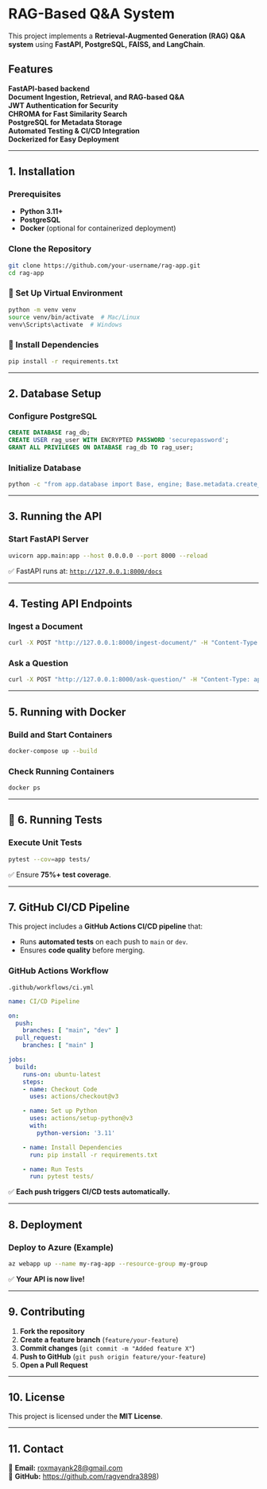 # RAG-Based Q&A System

This project implements a **Retrieval-Augmented Generation (RAG) Q&A system** using **FastAPI, PostgreSQL, FAISS, and LangChain**. 

## Features
**FastAPI-based backend**  
**Document Ingestion, Retrieval, and RAG-based Q&A**  
**JWT Authentication for Security**  
**CHROMA for Fast Similarity Search**  
**PostgreSQL for Metadata Storage**  
**Automated Testing & CI/CD Integration**  
**Dockerized for Easy Deployment**  

---

## 1. Installation

### Prerequisites
- **Python 3.11+**
- **PostgreSQL**
- **Docker** (optional for containerized deployment)

### Clone the Repository
```bash
git clone https://github.com/your-username/rag-app.git
cd rag-app
```

### 🔹 Set Up Virtual Environment
```bash
python -m venv venv
source venv/bin/activate  # Mac/Linux
venv\Scripts\activate  # Windows
```

### 🔹 Install Dependencies
```bash
pip install -r requirements.txt
```

---

## 2. Database Setup

### Configure PostgreSQL
```sql
CREATE DATABASE rag_db;
CREATE USER rag_user WITH ENCRYPTED PASSWORD 'securepassword';
GRANT ALL PRIVILEGES ON DATABASE rag_db TO rag_user;
```

### Initialize Database
```bash
python -c "from app.database import Base, engine; Base.metadata.create_all(bind=engine)"
```

---

## 3. Running the API

### Start FastAPI Server
```bash
uvicorn app.main:app --host 0.0.0.0 --port 8000 --reload
```
✅ FastAPI runs at: [`http://127.0.0.1:8000/docs`](http://127.0.0.1:8000/docs)

---

## 4. Testing API Endpoints

### Ingest a Document
```bash
curl -X POST "http://127.0.0.1:8000/ingest-document/" -H "Content-Type: application/json" -d '{"name": "Test Doc", "content": "This is a test"}'
```

### Ask a Question
```bash
curl -X POST "http://127.0.0.1:8000/ask-question/" -H "Content-Type: application/json" -d '{"question": "What is RAG?"}'
```

---

## 5. Running with Docker

### Build and Start Containers
```bash
docker-compose up --build
```

### Check Running Containers
```bash
docker ps
```

---

## 📌 6. Running Tests

### Execute Unit Tests
```bash
pytest --cov=app tests/
```
✅ Ensure **75%+ test coverage**.

---

## 7. GitHub CI/CD Pipeline

This project includes a **GitHub Actions CI/CD pipeline** that:
- Runs **automated tests** on each push to `main` or `dev`.
- Ensures **code quality** before merging.

### GitHub Actions Workflow
`.github/workflows/ci.yml`
```yaml
name: CI/CD Pipeline

on:
  push:
    branches: [ "main", "dev" ]
  pull_request:
    branches: [ "main" ]

jobs:
  build:
    runs-on: ubuntu-latest
    steps:
    - name: Checkout Code
      uses: actions/checkout@v3

    - name: Set up Python
      uses: actions/setup-python@v3
      with:
        python-version: '3.11'

    - name: Install Dependencies
      run: pip install -r requirements.txt

    - name: Run Tests
      run: pytest tests/
```

✅ **Each push triggers CI/CD tests automatically.**

---

## 8. Deployment

### Deploy to Azure (Example)
```bash
az webapp up --name my-rag-app --resource-group my-group
```
✅ **Your API is now live!**

---

## 9. Contributing

1. **Fork the repository**
2. **Create a feature branch** (`feature/your-feature`)
3. **Commit changes** (`git commit -m "Added feature X"`)
4. **Push to GitHub** (`git push origin feature/your-feature`)
5. **Open a Pull Request**

---

## 10. License

This project is licensed under the **MIT License**.

---

## 11. Contact

📧 **Email:** roxmayank28@gmail.com  
🔗 **GitHub:** https://github.com/ragvendra3898)  


